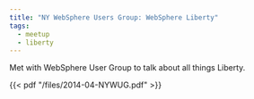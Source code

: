 ```yaml
---
title: "NY WebSphere Users Group: WebSphere Liberty"
tags:
  - meetup
  - liberty
---
```

Met with WebSphere User Group to talk about all things Liberty.

{{< pdf "/files/2014-04-NYWUG.pdf" >}}